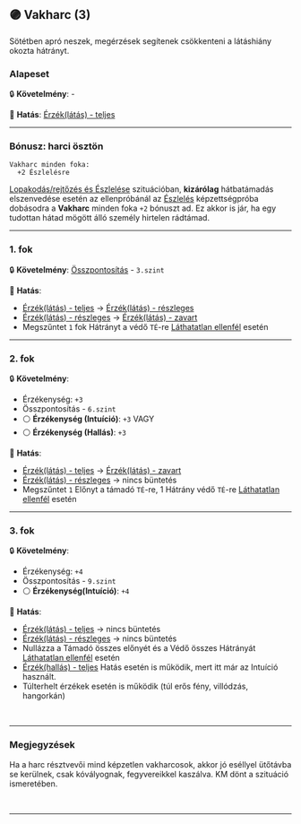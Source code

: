 ## 🟣 Vakharc (3)

Sötétben apró neszek, megérzések segítenek csökkenteni a látáshiány okozta hátrányt.

### Alapeset

🔒 **Követelmény**: -

🌟 **Hatás**: [Érzék(látás) - teljes](../081_hatasok.md#-%C3%A9rz%C3%A9k---teljes)

---
### Bónusz: harci ösztön

```
Vakharc minden foka:
  +2 Észlelésre
```

[Lopakodás/rejtőzés és Észlelése](../szituaciok/lopakodas_rejtozes_es_eszlelese.md) szituációban, **kizárólag** hátbatámadás elszenvedése esetén az ellenpróbánál az [Észlelés](../kepzettsegek.primer.altalanos/eszleles.md) képzettségpróba dobásodra a **Vakharc** minden foka `+2` bónuszt ad. Ez akkor is jár, ha egy tudottan hátad mögött álló személy hirtelen rádtámad.

---
### 1. fok

🔒 **Követelmény**: [Összpontosítás](../kepzettsegek.primer.misztikus/osszpontositas.md) - `3.szint`

🌟 **Hatás**:
- [Érzék(látás) - teljes](../081_hatasok.md#-%C3%A9rz%C3%A9k---teljes) → [Érzék(látás) - részleges](../081_hatasok.md#-%C3%A9rz%C3%A9k---r%C3%A9szleges) 
- [Érzék(látás) - részleges](../081_hatasok.md#-%C3%A9rz%C3%A9k---r%C3%A9szleges) → [Érzék(látás) - zavart](../081_hatasok.md#-%C3%A9rz%C3%A9k---zavart)
- Megszűntet `1` fok Hátrányt a védő `TÉ`-re [Láthatatlan ellenfél](../065_01_harci_helyzetek.md#l%C3%A1thatatlanul) esetén

---
### 2. fok

🔒 **Követelmény**:
- Érzékenység: `+3`
- Összpontosítás - `6.szint`
- ⚪ **Érzékenység (Intuíció)**: `+3`
  VAGY
- ⚪ **Érzékenység (Hallás)**: `+3`

🌟 **Hatás**:
- [Érzék(látás) - teljes](../081_hatasok.md#-%C3%A9rz%C3%A9k---teljes) → [Érzék(látás) - zavart](../081_hatasok.md#-%C3%A9rz%C3%A9k---zavart)
- [Érzék(látás) - részleges](../081_hatasok.md#-%C3%A9rz%C3%A9k---r%C3%A9szleges) → nincs büntetés
- Megszűntet `1` Előnyt a támadó `TÉ`-re, 1 Hátrány védő `TÉ`-re [Láthatatlan ellenfél](../065_01_harci_helyzetek.md#l%C3%A1thatatlanul) esetén

---
### 3. fok

🔒 **Követelmény**:
- Érzékenység: `+4`
- Összpontosítás - `9.szint`
- ⚪ **Érzékenység(Intuíció)**: `+4`

🌟 **Hatás**:
- [Érzék(látás) - teljes](../081_hatasok.md#-%C3%A9rz%C3%A9k---teljes) → nincs büntetés
- [Érzék(látás) - részleges](../081_hatasok.md#-%C3%A9rz%C3%A9k---r%C3%A9szleges) → nincs büntetés
- Nullázza a Támadó összes előnyét és a Védő összes Hátrányát [Láthatatlan ellenfél](../065_01_harci_helyzetek.md#l%C3%A1thatatlanul) esetén
- [Érzék(hallás) - teljes](../081_hatasok.md#-%C3%A9rz%C3%A9k---teljes) Hatás esetén is működik, mert itt már az Intuíció használt.
- Túlterhelt érzékek esetén is működik (túl erős fény, villódzás, hangorkán)

<br />

---
### Megjegyzések

Ha a harc résztvevői mind képzetlen vakharcosok, akkor jó eséllyel ütőtávba se kerülnek, csak kóvályognak, fegyvereikkel kaszálva. KM dönt a szituáció ismeretében.

<br />

---
